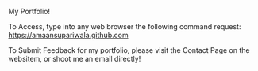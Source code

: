 My Portfolio!

To Access, type into any web browser the following command request:
https://amaansupariwala.github.com


To Submit Feedback for my portfolio, please visit the Contact Page on the websitem, or shoot me an email directly!
